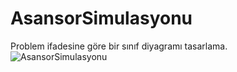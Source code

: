 # AsansorSimulasyonu
Problem ifadesine göre bir sınıf diyagramı tasarlama.
![AsansorSimulasyonu](https://user-images.githubusercontent.com/59251830/210958200-0df1f5fa-b975-4f4a-8a6a-8545edf99c0b.png)
